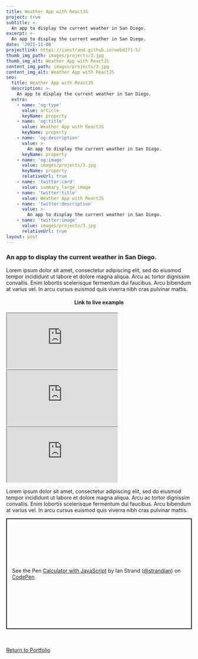 ```yaml
---
title: Weather App with ReactJS
project: true
subtitle: >-
  An app to display the current weather in San Diego.
excerpt: >-
  An app to display the current weather in San Diego.
date: '2021-11-08'
projectlink: https://ianstrand.github.io/webd171-5/
thumb_img_path: images/projects/3.jpg
thumb_img_alt: Weather App with ReactJS
content_img_path: images/projects/3.jpg
content_img_alt: Weather App with ReactJS
seo:
  title: Weather App with ReactJS
  description: >-
    An app to display the current weather in San Diego.
  extra:
    - name: 'og:type'
      value: article
      keyName: property
    - name: 'og:title'
      value: Weather App with ReactJS
      keyName: property
    - name: 'og:description'
      value: >-
        An app to display the current weather in San Diego.
      keyName: property
    - name: 'og:image'
      value: images/projects/3.jpg
      keyName: property
      relativeUrl: true
    - name: 'twitter:card'
      value: summary_large_image
    - name: 'twitter:title'
      value: Weather App with ReactJS
    - name: 'twitter:description'
      value: >-
        An app to display the current weather in San Diego.
    - name: 'twitter:image'
      value: images/projects/3.jpg
      relativeUrl: true
layout: post
---
```


### An app to display the current weather in San Diego.
Lorem ipsum dolor sit amet, consectetur adipiscing elit, sed do eiusmod tempor incididunt ut labore et dolore magna aliqua. Arcu ac tortor dignissim convallis. Enim lobortis scelerisque fermentum dui faucibus. Arcu bibendum at varius vel. In arcu cursus euismod quis viverra nibh cras pulvinar mattis.

<h4 align="center">
Link to live example
</h4>
<div id="hideweb1">
  <div class="thumbnail-container" title="Web Development Portfolio"><a href="https://ianstrand.github.io/webd171-5/" target="_blank">
    <div class="thumbnail">
      <iframe src="https://ianstrand.github.io/webd171-5/" onload="this.style.opacity = 1"></iframe>
    </div>
    </a> </div>
</div>
<div id="hideweb2">
  <div class="thumbnail-container" title="Web Development Portfolio"><a href="https://ianstrand.github.io/webd171-5/" target="_blank">
    <div class="thumbnail">
      <iframe src="https://ianstrand.github.io/webd171-5/" onload="this.style.opacity = 1"></iframe>
    </div>
    </a> </div>
</div>
<div id="hideweb3">
  <div class="thumbnail-container" title="Web Development Portfolio"><a href="https://ianstrand.github.io/webd171-5/" target="_blank">
    <div class="thumbnail">
      <iframe src="https://ianstrand.github.io/webd171-5/" onload="this.style.opacity = 1"></iframe>
    </div>
    </a> </div>
</div>

Lorem ipsum dolor sit amet, consectetur adipiscing elit, sed do eiusmod tempor incididunt ut labore et dolore magna aliqua. Arcu ac tortor dignissim convallis. Enim lobortis scelerisque fermentum dui faucibus. Arcu bibendum at varius vel. In arcu cursus euismod quis viverra nibh cras pulvinar mattis.

<p class="codepen" data-height="300" data-default-tab="html,result" data-slug-hash="ZEXyOEj" data-user="strandian" style="height: 300px; box-sizing: border-box; display: flex; align-items: center; justify-content: center; border: 2px solid; margin: 1em 0; padding: 1em;">
  <span>See the Pen <a href="https://codepen.io/strandian/pen/ZEXyOEj">
  Calculator with JavaScript</a> by Ian Strand (<a href="https://codepen.io/strandian">@strandian</a>)
  on <a href="https://codepen.io">CodePen</a>.</span>
</p>

<br />
<br />
<a class="button" href="/portfolio/">
  Return to Portfolio
</a>

<script async src="https://cpwebassets.codepen.io/assets/embed/ei.js"></script>